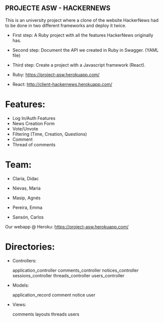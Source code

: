 ## PROJECTE ASW - HACKERNEWS
This is an university project where a clone of the website HackerNews had to be done in two different frameworks and deploy it twice. 

* First step: A Ruby project with all the features HackerNews originally has.
* Second step: Document the API we created in Ruby in Swagger. (YAML file)
* Third step: Create a project with a Javascript framework (React).

* Ruby: https://project-asw.herokuapp.com/
* React: http://client-hackernews.herokuapp.com/

# Features:
* Log In/Auth Features
* News Creation Form
* Vote/Unvote
* Filtering (Time, Creation, Questions)
* Comment
* Thread of comments

# Team:

* Claria, Didac

* Nievas, Maria

* Masip, Agnés

* Pereira, Emma

* Sansón, Carlos

Our webapp @ Heroku: <https://project-asw.herokuapp.com/>

# Directories:

- Controllers:

  application_controller
  comments_controller
  notices_controller
  sessions_controller
  threads_controller
  users_controller
  
- Models:

  application_record
  comment
  notice
  user
  
- Views:

  comments
  layouts 
  threads
  users



